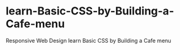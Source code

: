 # learn-Basic-CSS-by-Building-a-Cafe-menu
Responsive Web Design learn Basic CSS by Building a Cafe menu
